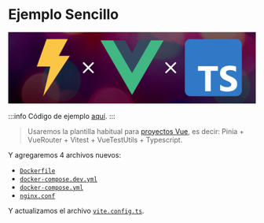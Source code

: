 # Ejemplo Sencillo

![simple-example](./img/vue.png)

:::info
Código de ejemplo [aquí](https://github.com/ejimenez123/docker-vue-example).
:::

>Usaremos la plantilla habitual para [proyectos Vue](https://vuejs.org/guide/quick-start.html), es decir: Pinia + VueRouter + Vitest + VueTestUtils + Typescript. 

Y agregaremos 4 archivos nuevos:
- [`Dockerfile`](https://github.com/ejimenez123/docker-vue-example/blob/main/Dockerfile)
- [`docker-compose.dev.yml`](https://github.com/ejimenez123/docker-vue-example/blob/main/docker-compose.dev.yml)
- [`docker-compose.yml`](https://github.com/ejimenez123/docker-vue-example/blob/main/docker-compose.yml)
- [`nginx.conf`](https://github.com/ejimenez123/docker-vue-example/blob/main/nginx.conf)

Y actualizamos el archivo [`vite.config.ts`](https://github.com/ejimenez123/docker-vue-example/blob/main/vite.config.ts).


